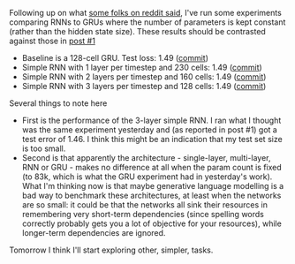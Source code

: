 Following up on what [some folks on reddit said](https://www.reddit.com/r/MachineLearning/comments/3j9sdj/experiment_log_matching_gru_performance_with/), I've run some experiments comparing RNNs to GRUs where the number of parameters is kept constant (rather than the hidden state size). These results should be contrasted against those in [post \#1](https://github.com/andyljones/char-rnn-experiments/blob/master/labbooks/rnn-crit-path/post-1.md)

 - Baseline is a 128-cell GRU. Test loss: 1.49 ([commit](https://github.com/andyljones/char-rnn-experiments/commit/6367755fc5d78f3710de113dcc6a1baa46e6f3c8))
 - Simple RNN with 1 layer per timestep and 230 cells: 1.49 ([commit](https://github.com/andyljones/char-rnn-experiments/commit/e5f746c65037ed74c0ef98ba5afdc0030c79d4ee))
 - Simple RNN with 2 layers per timestep and 160 cells: 1.49 ([commit](https://github.com/andyljones/char-rnn-experiments/commit/5d2816ad4fb63a60f785422c5d8f824962ec03c5))
 - Simple RNN with 3 layers per timestep and 128 cells: 1.49 ([commit](https://github.com/andyljones/char-rnn-experiments/commit/6367755fc5d78f3710de113dcc6a1baa46e6f3c8))

Several things to note here

 - First is the performance of the 3-layer simple RNN. I ran what I thought was the same experiment yesterday and (as reported in post \#1) got a test error of 1.46. I think this might be an indication that my test set size is too small.
 - Second is that apparently the architecture - single-layer, multi-layer, RNN or GRU - makes no difference at all when the param count is fixed (to 83k, which is what the GRU experiment had in yesterday's work). What I'm thinking now is that maybe generative language modelling is a bad way to benchmark these architectures, at least when the networks are so small: it could be that the networks all sink their resources in remembering very short-term dependencies (since spelling words correctly probably gets you a lot of objective for your resources), while longer-term dependencies are ignored.

 Tomorrow I think I'll start exploring other, simpler, tasks. 

